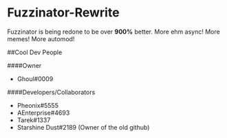 # Fuzzinator-Rewrite

Fuzzinator is being redone to be over **900%** better.
More ehm async! More memes! More automod!

##Cool Dev People

####Owner
 - Ghoul#0009

####Developers/Collaborators
 - Pheonix#5555
 - AEnterprise#4693
 - Tarek#1337
 - Starshine Dust#2189 (Owner of the old github)
